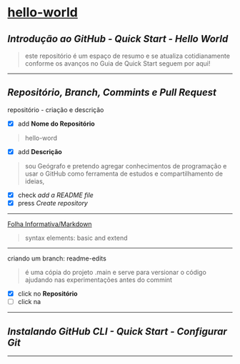 # [**hello-world**](https://docs.github.com/pt/get-started/quickstart/hello-world)

*Introdução ao GitHub - Quick Start - Hello World*
---

> este repositório é um espaço de resumo e se atualiza cotidianamente
conforme os avanços no Guia de Quick Start seguem por aqui!
---

*Repositório, Branch, Commints e Pull Request*
---

repositório - criação e descrição
- [x] add **Nome do Repositório**
> hello-word
- [x] add **Descrição**
> sou Geógrafo e pretendo agregar conhecimentos de programação e usar o GitHub como ferramenta de estudos e compartilhamento de ideias,
- [x] check *add a README file*
- [x] press *Create repository*

---

[Folha Informativa/Markdown](https://www.markdownguide.org/cheat-sheet/)
> syntax elements: basic and extend
---

criando um branch: readme-edits
> é uma cópia do projeto .main e serve para versionar o código
ajudando nas experimentações antes do commint
- [x] click no **Repositório**
- [ ] click na 
---


## *Instalando GitHub CLI - Quick Start - Configurar Git* 
---
>

